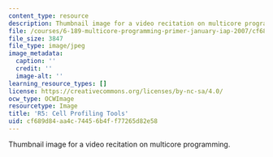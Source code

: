 ```yaml
---
content_type: resource
description: Thumbnail image for a video recitation on multicore programming.
file: /courses/6-189-multicore-programming-primer-january-iap-2007/cf689d84aa4c74456b4ff77265d82e58_r5.jpg
file_size: 3847
file_type: image/jpeg
image_metadata:
  caption: ''
  credit: ''
  image-alt: ''
learning_resource_types: []
license: https://creativecommons.org/licenses/by-nc-sa/4.0/
ocw_type: OCWImage
resourcetype: Image
title: 'R5: Cell Profiling Tools'
uid: cf689d84-aa4c-7445-6b4f-f77265d82e58
---
```

Thumbnail image for a video recitation on multicore programming.